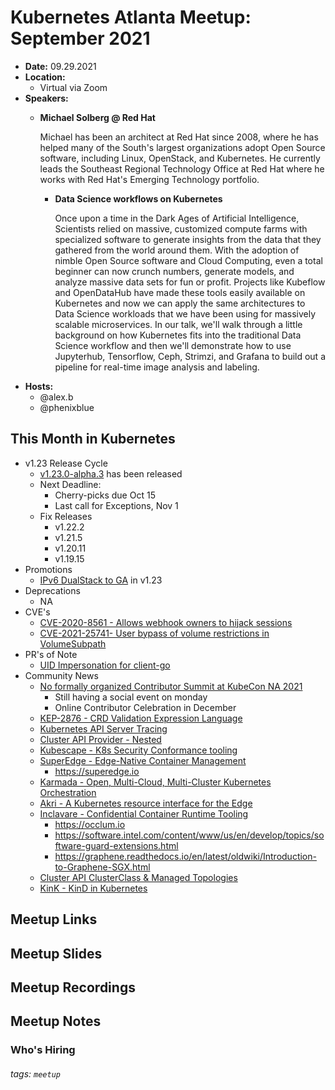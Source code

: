 # Kubernetes Atlanta Meetup: September 2021<!--Month Year-->

- **Date:** 09.29.2021<!--date as MM.DD.YYYY-->
- **Location:**
    - Virtual via Zoom
- **Speakers:**
    - **Michael Solberg @ Red Hat** <!--presenter name @ company-->
    
        Michael has been an architect at Red Hat since 2008, where he has helped many of the South's largest organizations adopt Open Source software, including Linux, OpenStack, and Kubernetes. He currently leads the Southeast Regional Technology Office at Red Hat where he works with Red Hat's Emerging Technology portfolio.
        
        - **Data Science workflows on Kubernetes**<!--presentation title-->

            Once upon a time in the Dark Ages of Artificial Intelligence, Scientists relied on massive, customized compute farms with specialized software to generate insights from the data that they gathered from the world around them. With the adoption of nimble Open Source software and Cloud Computing, even a total beginner can now crunch numbers, generate models, and analyze massive data sets for fun or profit. Projects like Kubeflow and OpenDataHub have made these tools easily available on Kubernetes and now we can apply the same architectures to Data Science workloads that we have been using for massively scalable microservices. In our talk, we'll walk through a little background on how Kubernetes fits into the traditional Data Science workflow and then we'll demonstrate how to use Jupyterhub, Tensorflow, Ceph, Strimzi, and Grafana to build out a pipeline for real-time image analysis and labeling.
- **Hosts:**
    - @alex.b
    - @phenixblue

## This Month in Kubernetes

- v1.23 Release Cycle <!-- Link to latest release for the current K8s release cycle -->
    - [v1.23.0-alpha.3](https://github.com/kubernetes/kubernetes/blob/master/CHANGELOG/CHANGELOG-1.23.md) has been released
    - Next Deadline: <!-- Date and general description for the next release cycle deadline -->
        - Cherry-picks due Oct 15
        - Last call for Exceptions, Nov 1
    - Fix Releases <!-- List of latest fix releases for supported/maintained Kubernetes version -->
        - v1.22.2
        - v1.21.5
        - v1.20.11
        - v1.19.15
- Promotions <!-- List of any interesting feature/API promotions -->
    - [IPv6 DualStack to GA](https://github.com/kubernetes/kubernetes/pull/104691) in v1.23
- Deprecations <!-- List of any interesting feature/API deprecations -->
    - NA
- CVE's <!-- List of any Kubernetes related CVE's -->
    - [CVE-2020-8561 - Allows webhook owners to hijack sessions](https://github.com/kubernetes/kubernetes/issues/104720)
    - [CVE-2021-25741- User bypass of volume restrictions in VolumeSubpath](https://github.com/kubernetes/kubernetes/issues/104980)
- PR's of Note <!-- List of any interesting PR's to the Kubernetes project (use lwkd.io) -->
    - [UID Impersonation for client-go](https://github.com/kubernetes/kubernetes/pull/104483)
- Community News <!-- List of any interesting news from the Kubernetes community/ecosystem -->
    - [No formally organized Contributor Summit at KubeCon NA 2021](https://groups.google.com/g/kubernetes-dev/c/e7xIp2Mz398)
        - Still having a social event on monday
        - Online Contributor Celebration in December
    - [KEP-2876 - CRD Validation Expression Language](https://github.com/kubernetes/enhancements/blob/master/keps/sig-api-machinery/2876-crd-validation-expression-language/README.md)
    - [Kubernetes API Server Tracing](https://kubernetes.io/blog/2021/09/03/api-server-tracing/)
    - [Cluster API Provider - Nested](https://github.com/kubernetes-sigs/cluster-api-provider-nested/tree/main/docs)
    - [Kubescape - K8s Security Conformance tooling](https://github.com/armosec/kubescape)
    - [SuperEdge - Edge-Native Container Management](https://github.com/superedge/superedge)
        - https://superedge.io
    - [Karmada - Open, Multi-Cloud, Multi-Cluster Kubernetes Orchestration](https://github.com/karmada-io/karmada)
    - [Akri - A Kubernetes resource interface for the Edge](https://github.com/deislabs/akri)
    - [Inclavare - Confidential Container Runtime Tooling](https://github.com/alibaba/inclavare-containers)
        * https://occlum.io
        * https://software.intel.com/content/www/us/en/develop/topics/software-guard-extensions.html
        * https://graphene.readthedocs.io/en/latest/oldwiki/Introduction-to-Graphene-SGX.html
    * [Cluster API ClusterClass & Managed Topologies](https://github.com/kubernetes-sigs/cluster-api/blob/master/docs/proposals/202105256-cluster-class-and-managed-topologies.md)
    * [KinK - KinD in Kubernetes](https://github.com/Trendyol/kink)

## Meetup Links

## Meetup Slides

## Meetup Recordings

## Meetup Notes

### Who's Hiring 

<!--Company Name: Positions hiring for (link to hiring page), Contact Name/email/etc-->

###### tags: `meetup` <!--Add additional tags for `year`, `month` and anything else pertinent-->